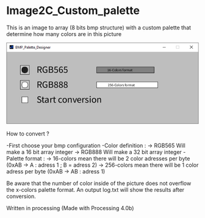 # Image2C_Custom_palette
This is an image to array (8 bits bmp structure) with a custom palette that determine how many colors are in this picture

![alt_text](https://github.com/protongamer/BMP2C_Custom_palette/blob/main/thatprogram.png?raw=true)

How to convert ?

-First choose your bmp configuration
-Color definition :
-> RGB565 Will make a 16 bit array integer
-> RGB888 Will make a 32 bit array integer
-Palette format :
-> 16-colors mean there will be 2 color adresses per byte (0xAB -> A : adress 1 ; B = adress 2)
-> 256-colors mean there will be 1 color adress per byte (0xAB -> AB : adress 1)

Be aware that the number of color inside of the picture does not overflow the x-colors palette format.
An output log.txt will show the results after conversion.

Written in processing
(Made with Processing 4.0b)

